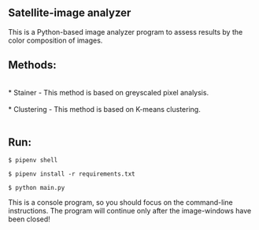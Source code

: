## Satellite-image analyzer

This is a Python-based image analyzer program to assess results by the color composition of images.
## Methods:
<br/>
 * Stainer - This method is based on greyscaled pixel analysis.<br/><br/>
 * Clustering - This method is based on K-means clustering.<br/><br/>

## Run:

```$ pipenv shell```

```$ pipenv install -r requirements.txt```

```$ python main.py```

This is a console program, so you should focus on the command-line instructions. The program will continue only after the image-windows have been closed!